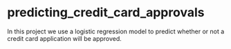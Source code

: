 # predicting_credit_card_approvals
In this project we use a logistic regression model to predict whether or not a credit card application will be approved.
